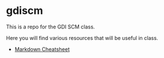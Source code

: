 # gdiscm

This is a repo for the GDI SCM class.

Here you will find various resources that will be useful in class.

* [Markdown Cheatsheet](http://support.mashery.com/docs/customizing_your_portal/Markdown_Cheat_Sheet)